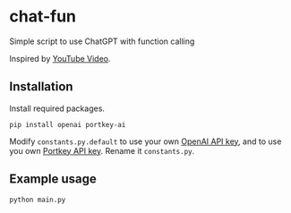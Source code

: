 # chat-fun

Simple script to use ChatGPT with function calling

Inspired by [YouTube Video](https://www.youtube.com/watch?v=i-oHvHejdsc).

## Installation

Install required packages.
```shell
pip install openai portkey-ai
```
Modify `constants.py.default` to use your own [OpenAI API key](https://platform.openai.com/account/api-keys), and to use you own [Portkey API key](https://app.portkey.ai/). Rename it `constants.py`.

## Example usage
```shell
python main.py
```
